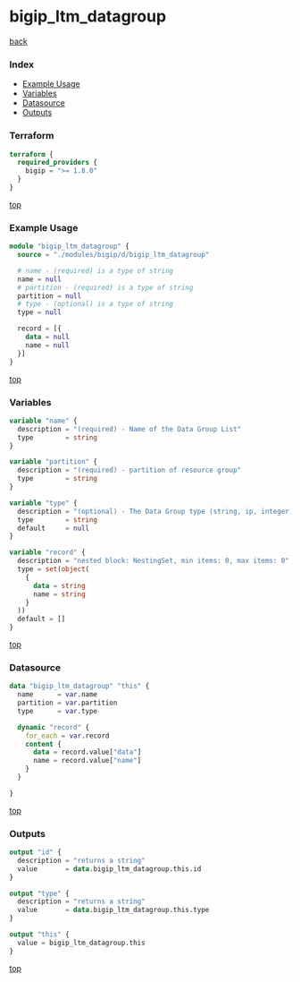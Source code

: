 # bigip_ltm_datagroup

[back](../bigip.md)

### Index

- [Example Usage](#example-usage)
- [Variables](#variables)
- [Datasource](#datasource)
- [Outputs](#outputs)

### Terraform

```terraform
terraform {
  required_providers {
    bigip = ">= 1.8.0"
  }
}
```

[top](#index)

### Example Usage

```terraform
module "bigip_ltm_datagroup" {
  source = "./modules/bigip/d/bigip_ltm_datagroup"

  # name - (required) is a type of string
  name = null
  # partition - (required) is a type of string
  partition = null
  # type - (optional) is a type of string
  type = null

  record = [{
    data = null
    name = null
  }]
}
```

[top](#index)

### Variables

```terraform
variable "name" {
  description = "(required) - Name of the Data Group List"
  type        = string
}

variable "partition" {
  description = "(required) - partition of resource group"
  type        = string
}

variable "type" {
  description = "(optional) - The Data Group type (string, ip, integer)"
  type        = string
  default     = null
}

variable "record" {
  description = "nested block: NestingSet, min items: 0, max items: 0"
  type = set(object(
    {
      data = string
      name = string
    }
  ))
  default = []
}
```

[top](#index)

### Datasource

```terraform
data "bigip_ltm_datagroup" "this" {
  name      = var.name
  partition = var.partition
  type      = var.type

  dynamic "record" {
    for_each = var.record
    content {
      data = record.value["data"]
      name = record.value["name"]
    }
  }

}
```

[top](#index)

### Outputs

```terraform
output "id" {
  description = "returns a string"
  value       = data.bigip_ltm_datagroup.this.id
}

output "type" {
  description = "returns a string"
  value       = data.bigip_ltm_datagroup.this.type
}

output "this" {
  value = bigip_ltm_datagroup.this
}
```

[top](#index)